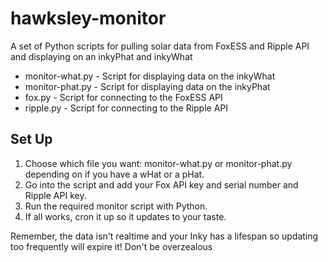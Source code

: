 # hawksley-monitor
A set of Python scripts for pulling solar data from FoxESS and Ripple API and displaying on an inkyPhat and inkyWhat

+ monitor-what.py - Script for displaying data on the inkyWhat
+ monitor-phat.py - Script for displaying data on the inkyPhat
+ fox.py - Script for connecting to the FoxESS API
+ ripple.py - Script for connecting to the Ripple API

## Set Up
1. Choose which file you want:  monitor-what.py or monitor-phat.py depending on if you have a wHat or a pHat.
2. Go into the script and add your Fox API key and serial number and Ripple API key.
3. Run the required monitor script with Python.
4. If all works, cron it up so it updates to your taste.

Remember, the data isn't realtime and your Inky has a lifespan so updating too frequently will expire it!  Don't be overzealous
